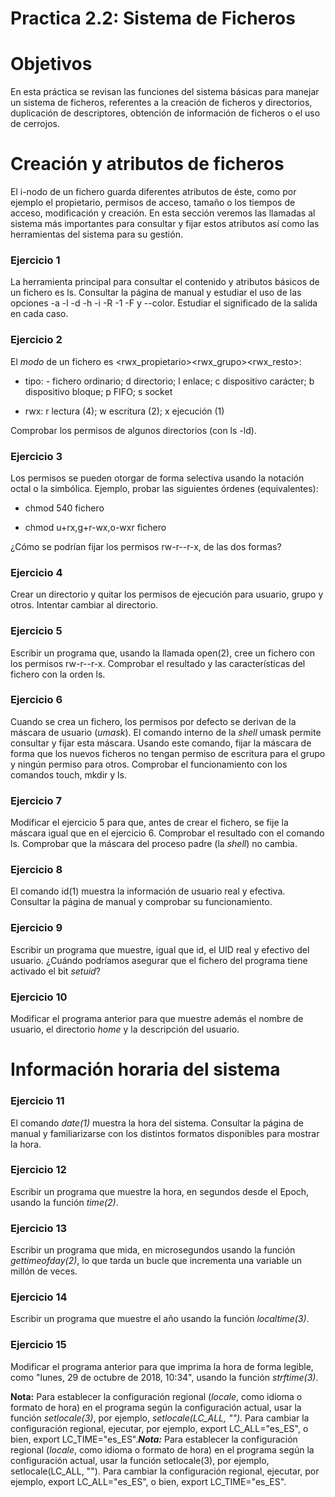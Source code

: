 
# Practica 2.2: Sistema de Ficheros

# Objetivos
En esta práctica se revisan las funciones del sistema básicas para manejar un sistema de ficheros, referentes a la creación de ficheros y directorios, duplicación de descriptores, obtención de información de ficheros o el uso de cerrojos.

# Creación y atributos de ficheros
El i-nodo de un fichero guarda diferentes atributos de éste, como por ejemplo el propietario, permisos de acceso, tamaño o los tiempos de acceso, modificación y creación. En esta sección veremos las llamadas al sistema más importantes para consultar y fijar estos atributos así como las herramientas del sistema para su gestión.

### Ejercicio 1

La herramienta principal para consultar el contenido y atributos básicos de un fichero es ls. Consultar la página de manual y estudiar el uso de las opciones -a -l -d -h -i -R -1 -F y --color. Estudiar el significado de la salida en cada caso.

### Ejercicio 2 
El  _modo_  de un fichero es <tipo><rwx_propietario><rwx_grupo><rwx_resto>:

- tipo: - fichero ordinario; d directorio; l enlace; c dispositivo carácter; b dispositivo bloque; p FIFO; s socket

- rwx: r lectura (4); w escritura (2); x ejecución (1)

Comprobar los permisos de algunos directorios (con ls -ld).

### Ejercicio 3

Los permisos se pueden otorgar de forma selectiva usando la notación octal o la simbólica. Ejemplo, probar las siguientes órdenes (equivalentes):

- chmod 540 fichero

- chmod u+rx,g+r-wx,o-wxr fichero

¿Cómo se podrían fijar los permisos rw-r--r-x, de las dos formas?


### Ejercicio 4
Crear un directorio y quitar los permisos de ejecución para usuario, grupo y otros. Intentar cambiar al directorio.

### Ejercicio 5
Escribir un programa que, usando la llamada open(2), cree un fichero con los permisos rw-r--r-x. Comprobar el resultado y las características del fichero con la orden ls.

### Ejercicio 6
Cuando se crea un fichero, los permisos por defecto se derivan de la máscara de usuario (_umask_). El comando interno de la  _shell_ umask permite consultar y fijar esta máscara. Usando este comando, fijar la máscara de forma que los nuevos ficheros no tengan permiso de escritura para el grupo y ningún permiso para otros. Comprobar el funcionamiento con los comandos touch, mkdir y ls.

### Ejercicio 7
Modificar el ejercicio 5 para que, antes de crear el fichero, se fije la máscara igual que en el ejercicio 6. Comprobar el resultado con el comando ls. Comprobar que la máscara del proceso padre (la  _shell_) no cambia.
### Ejercicio 8
El comando id(1) muestra la información de usuario real y efectiva. Consultar la página de manual y comprobar su funcionamiento.

### Ejercicio 9
Escribir un programa que muestre, igual que id, el UID real y efectivo del usuario. ¿Cuándo podríamos asegurar que el fichero del programa tiene activado el bit  *setuid*?

### Ejercicio 10
Modificar el programa anterior para que muestre además el nombre de usuario, el  directorio  *home*  y la descripción del usuario.

# Información horaria del sistema

### Ejercicio 11

El comando *date(1)* muestra la hora del sistema. Consultar la página de manual y familiarizarse con los distintos formatos disponibles para mostrar la hora.

### Ejercicio 12
Escribir un programa que muestre la hora, en segundos desde el Epoch, usando la función *time(2)*.

### Ejercicio 13 
Escribir un programa que mida, en microsegundos usando la función *gettimeofday(2)*, lo que tarda un bucle que incrementa una variable un millón de veces.
### Ejercicio 14
Escribir un programa que muestre el año usando la función *localtime(3)*.
### Ejercicio 15
Modificar el programa anterior para que imprima la hora de forma legible, como "lunes, 29 de octubre de 2018, 10:34", usando la función *strftime(3)*.

**Nota:**  Para establecer la configuración regional (_locale_, como idioma o formato de hora) en el programa según la configuración actual, usar la función *setlocale(3)*, por ejemplo, *setlocale(LC_ALL, "")*. Para cambiar la configuración regional, ejecutar, por ejemplo, export LC_ALL="es_ES", o bien, export LC_TIME="es_ES".**_Nota:_**  Para establecer la configuración regional (_locale_, como idioma o formato de hora) en el programa según la configuración actual, usar la función setlocale(3), por ejemplo, setlocale(LC_ALL, ""). Para cambiar la configuración regional, ejecutar, por ejemplo, export LC_ALL="es_ES", o bien, export LC_TIME="es_ES".
<!--stackedit_data:
eyJoaXN0b3J5IjpbOTA5ODcxNzFdfQ==
-->